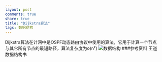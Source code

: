 ```yaml
---
layout: post
comments: true
share: true
title: "Dijkstra算法"
tags: 数据结构
---
```

Dijkstra算法在计网中是OSPF动态路由协议中使用的算法，它用于计算一个节点与其它所有节点的最短路径，算法复杂度为o(n²)
![数据结构](https://github.com/hutuxianren/hutuxianren.github.io/tree/master/_posts/images/Dijkstra.jpg)
###参考资料
王道数据结构书